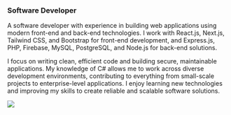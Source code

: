 ###  Software Developer

A software developer with experience in building web applications using modern front-end and back-end technologies. I work with React.js, Next.js, Tailwind CSS, and Bootstrap for front-end development, and Express.js, PHP, Firebase, MySQL, PostgreSQL, and Node.js for back-end solutions. 

I focus on writing clean, efficient code and building secure, maintainable applications. My knowledge of C# allows me to work across diverse development environments, contributing to everything from small-scale projects to enterprise-level applications. I enjoy learning new technologies and improving my skills to create reliable and scalable software solutions.


![](https://github-readme-stats.vercel.app/api/top-langs/?username=adolfmathebula&theme=white&hide_border=false&include_all_commits=false&count_private=false&layout=compact)

